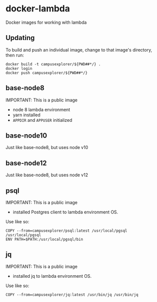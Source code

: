 # docker-lambda

Docker images for working with lambda

## Updating

To build and push an individual image, change to that image's directory, then run:

    docker build -t campusexplorer/${PWD##*/} .
    docker login
    docker push campusexplorer/${PWD##*/}

## base-node8

IMPORTANT: This is a public image

- node 8 lambda environment
- yarn installed
- `APPDIR` and `APPUSER` initialized

## base-node10

Just like base-node8, but uses node v10

## base-node12

Just like base-node8, but uses node v12

## psql

IMPORTANT: This is a public image

- installed Postgres client to lambda environment OS.

Use like so:

```
COPY --from=campusexplorer/psql:latest /usr/local/pgsql /usr/local/pgsql
ENV PATH=$PATH:/usr/local/pgsql/bin
```

## jq

IMPORTANT: This is a public image

- installed jq to lambda environment OS.

Use like so:

```
COPY --from=campusexplorer/jq:latest /usr/bin/jq /usr/bin/jq
```
